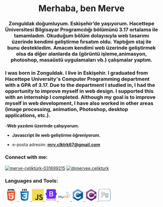 <h1 align="center">Merhaba, ben Merve</h1>
<h3 align="center">Zonguldak doğumluyum. Eskişehir’de yaşıyorum. Hacettepe Üniversitesi Bilgisayar Programcılığı bölümünü 3.17 ortalama ile tamamladım. Okuduğum bölüm dolayısıyla web tasarımı üzerinde kendimi geliştirme fırsatım oldu. Yaptığım staj ile bunu destekledim. Amacım kendimi web üzerinde geliştirmek olsa da diğer alanlarda da (görüntü işleme,animasyon, photoshop, masaüstü uygulamaları vb.) çalışmalar yaptım.</h3>
<h3>I was born in Zonguldak. I live in Eskişehir. I graduated from Hacettepe University's Computer Programming department with a GPA of 3.17. Due to the department I studied in, I had the opportunity to improve myself in web design. I supported this with an internship I completed. Although my goal is to improve myself in web development, I have also worked in other areas (image processing, animation, Photoshop, desktop applications, etc.).</h3>

-**Web yazılımı üzerinde çalışıyorum.**

-  **Javascript ile web geliştirme öğreniyorum.**

- e-posta adresim: **mrv.clktrk67@gmail.com**

<h3 align="left">Connect with me:</h3>
<p align="left">
<a href="https://linkedin.com/in/merve-çeliktürk-031699215" target="blank"><img align="center" src="https://raw.githubusercontent.com/rahuldkjain/github-profile-readme-generator/master/src/images/icons/Social/linked-in-alt.svg" alt="merve-çeliktürk-031699215" height="30" width="40" /></a>
<a href="https://instagram.com/@mervee.celikturk" target="blank"><img align="center" src="https://raw.githubusercontent.com/rahuldkjain/github-profile-readme-generator/master/src/images/icons/Social/instagram.svg" alt="@mervee.celikturk" height="30" width="40" /></a>
</p>

<h3 align="left">Languages and Tools:</h3>

<p align="left">  <a href="https://www.w3.org/html/" target="_blank" rel="noreferrer"> <img src="https://raw.githubusercontent.com/devicons/devicon/master/icons/html5/html5-original-wordmark.svg" alt="html5" width="40" height="40"/> </a> 
  <a href="https://www.w3schools.com/css/" target="_blank" rel="noreferrer"> <img src="https://raw.githubusercontent.com/devicons/devicon/master/icons/css3/css3-original-wordmark.svg" alt="css3" width="40" height="40"/> </a> 
  <a href="https://developer.mozilla.org/en-US/docs/Web/JavaScript" target="_blank" rel="noreferrer"> <img src="https://raw.githubusercontent.com/devicons/devicon/master/icons/javascript/javascript-original.svg" alt="javascript" width="40" height="40"/> </a> 
  <a href="https://getbootstrap.com" target="_blank" rel="noreferrer"> <img src="https://raw.githubusercontent.com/devicons/devicon/master/icons/bootstrap/bootstrap-plain-wordmark.svg" alt="bootstrap" width="40" height="40"/> </a> 
  <a href="https://www.mysql.com/" target="_blank" rel="noreferrer"> <img src="https://raw.githubusercontent.com/devicons/devicon/master/icons/mysql/mysql-original-wordmark.svg" alt="mysql" width="40" height="40"/> </a> 
  <a href="https://www.cprogramming.com/" target="_blank" rel="noreferrer"> <img src="https://raw.githubusercontent.com/devicons/devicon/master/icons/c/c-original.svg" alt="c" width="40" height="40"/> </a> 
  <a href="https://www.w3schools.com/cs/" target="_blank" rel="noreferrer"> <img src="https://raw.githubusercontent.com/devicons/devicon/master/icons/csharp/csharp-original.svg" alt="csharp" width="40" height="40"/> </a>
  <a href="https://www.photoshop.com/en" target="_blank" rel="noreferrer"> <img src="https://raw.githubusercontent.com/devicons/devicon/master/icons/photoshop/photoshop-line.svg" alt="photoshop" width="40" height="40"/> </a> </p>
